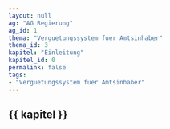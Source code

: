```yaml
---
layout: null
ag: "AG Regierung"
ag_id: 1
thema: "Verguetungssystem fuer Amtsinhaber"
thema_id: 3
kapitel: "Einleitung"
kapitel_id: 0
permalink: false
tags:
- "Verguetungssystem fuer Amtsinhaber"
---
```


## {{ kapitel }}
